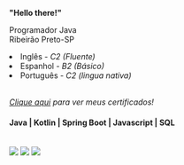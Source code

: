<p><strong>"Hello there!"</strong></p>

Programador Java<br/>
Ribeirão Preto-SP<br/>

  <li class="list-group-item">Inglês - <i>C2 (Fluente)</i></li>
  <li class="list-group-item">Espanhol - <i>B2 (Básico)</i></li>
  <li class="list-group-item">Português - <i>C2 (lingua nativa)</i></li>


</br>

<p><i><a href="https://www.linkedin.com/in/alexandreluchetti/details/certifications/">Clique aqui</a> para ver meus certificados!</i></p>

<h4>Java | Kotlin | Spring Boot | Javascript | SQL</h4>
<!--
<div style="display: inline_block"><br>
  <img align="center" alt="Alexandre-JAVA" height="30" width="40" src="https://cdn.jsdelivr.net/gh/devicons/devicon/icons/java/java-original.svg">
  <img align="center" alt="Alexandre-Js" height="30" width="40" src="https://raw.githubusercontent.com/devicons/devicon/master/icons/javascript/javascript-plain.svg">
  <img align="center" alt="Alexandre-sql" height="30" width="40" src="https://cdn.jsdelivr.net/gh/devicons/devicon/icons/mysql/mysql-plain-wordmark.svg">
  <img align="center" alt="Alexandre-postgresql" height="30" width="30" src="https://user-images.githubusercontent.com/24623425/36042969-f87531d4-0d8a-11e8-9dee-e87ab8c6a9e3.png">
  <img align="center" alt="Alexandre-HTML" height="30" width="40" src="https://raw.githubusercontent.com/devicons/devicon/master/icons/html5/html5-original.svg">
  <img align="center" alt="Alexandre-CSS" height="30" width="40" src="https://raw.githubusercontent.com/devicons/devicon/master/icons/css3/css3-original.svg">
</div>
-->

</br>

<div> 
  <a href="https://www.linkedin.com/in/alexandreluchetti/" target="_blank"><img src="https://img.shields.io/badge/-LinkedIn-%230077B5?style=for-the-badge&logo=linkedin&logoColor=white" target="_blank"></a>
  <a href="https://www.instagram.com/alexandreluchetti/" target="_blank"><img src="https://img.shields.io/badge/-Instagram-%23E4405F?style=for-the-badge&logo=instagram&logoColor=white" target="_blank"></a>
  <a href = "mailto:luchetti.92@gmail.com"><img src="https://img.shields.io/badge/-Gmail-%23333?style=for-the-badge&logo=gmail&logoColor=white" target="_blank"></a>
</div>
